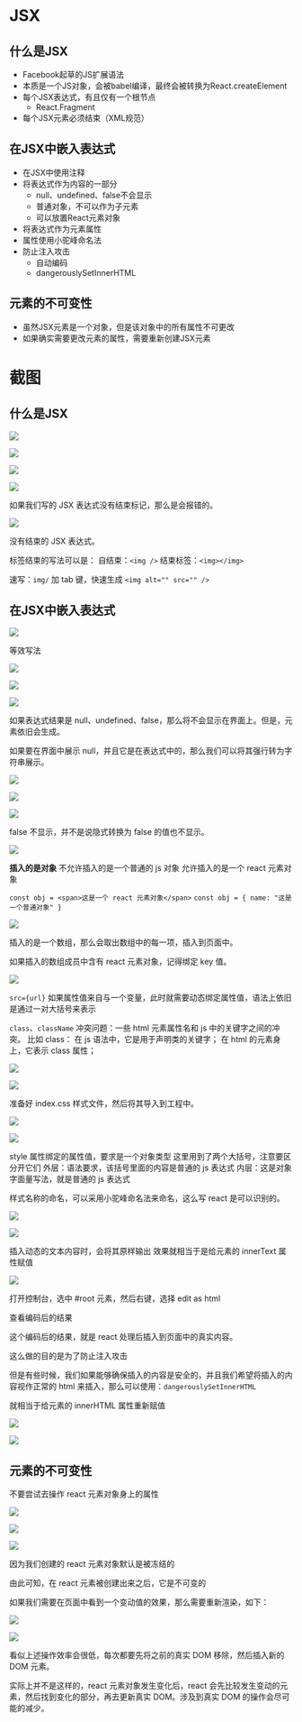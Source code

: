 # JSX

## 什么是JSX

- Facebook起草的JS扩展语法
- 本质是一个JS对象，会被babel编译，最终会被转换为React.createElement
- 每个JSX表达式，有且仅有一个根节点
  - React.Fragment
- 每个JSX元素必须结束（XML规范）

## 在JSX中嵌入表达式

- 在JSX中使用注释
- 将表达式作为内容的一部分
  - null、undefined、false不会显示
  - 普通对象，不可以作为子元素
  - 可以放置React元素对象
- 将表达式作为元素属性
- 属性使用小驼峰命名法
- 防止注入攻击
  - 自动编码
  - dangerouslySetInnerHTML

## 元素的不可变性

- 虽然JSX元素是一个对象，但是该对象中的所有属性不可更改
- 如果确实需要更改元素的属性，需要重新创建JSX元素


# 截图

## 什么是JSX

![](截图/2022-04-13_15:02:43.png)

![](截图/2022-04-13_15:03:00.png)

![](截图/2022-04-13_15:05:01.png)



![](截图/2022-04-13_15:05:14.png)

如果我们写的 JSX 表达式没有结束标记，那么是会报错的。

![](截图/2022-04-13_15:05:23.png)

没有结束的 JSX 表达式。

标签结束的写法可以是：
自结束：`<img />`
结束标签：`<img></img>`

速写：`img/` 加 tab 键，快速生成 `<img alt="" src="" />`

## 在JSX中嵌入表达式

![](截图/2022-04-13_15:30:08.png)

等效写法

![](截图/2022-04-13_15:38:30.png)

![](截图/2022-04-13_16:10:22.png)

![](截图/2022-04-13_16:10:36.png)

如果表达式结果是 null、undefined、false，那么将不会显示在界面上。但是，元素依旧会生成。

如果要在界面中展示 null，并且它是在表达式中的，那么我们可以将其强行转为字符串展示。

![](截图/2022-04-13_16:12:52.png)

![](截图/2022-04-13_16:13:27.png)

![](截图/2022-04-13_16:59:48.png)

false 不显示，并不是说隐式转换为 false 的值也不显示。

![](截图/2022-04-13_17:01:27.png)

**插入的是对象**
不允许插入的是一个普通的 js 对象
允许插入的是一个 react 元素对象

`const obj = <span>这是一个 react 元素对象</span>`
`const obj = { name: "这是一个普通对象" }`

![](截图/2022-04-13_17:07:22.png)

插入的是一个数组，那么会取出数组中的每一项，插入到页面中。

如果插入的数组成员中含有 react 元素对象，记得绑定 key 值。

![](截图/2022-04-13_17:12:09.png)

`src={url}`
如果属性值来自与一个变量，此时就需要动态绑定属性值，语法上依旧是通过一对大括号来表示

`class`、`className`
冲突问题：一些 html 元素属性名和 js 中的关键字之间的冲突。
比如 class：
在 js 语法中，它是用于声明类的关键字；
在 html 的元素身上，它表示 class 属性；

![](截图/2022-04-13_17:16:13.png)

![](截图/2022-04-13_17:17:20.png)

准备好 index.css 样式文件，然后将其导入到工程中。

![](截图/2022-04-13_17:18:05.png)

![](截图/2022-04-13_17:19:26.png)

style 属性绑定的属性值，要求是一个对象类型
这里用到了两个大括号，注意要区分开它们
外层：语法要求，该括号里面的内容是普通的 js 表达式
内层：这是对象字面量写法，就是普通的 js 表达式

样式名称的命名，可以采用小驼峰命名法来命名，这么写 react 是可以识别的。

![](截图/2022-04-13_17:23:06.png)

![](截图/2022-04-13_17:22:54.png)

插入动态的文本内容时，会将其原样输出
效果就相当于是给元素的 innerText 属性赋值

![](截图/2022-04-13_17:24:16.png)

打开控制台，选中 #root 元素，然后右键，选择 edit as html

查看编码后的结果

这个编码后的结果，就是 react 处理后插入到页面中的真实内容。

这么做的目的是为了防止注入攻击

但是有些时候，我们如果能够确保插入的内容是安全的，并且我们希望将插入的内容视作正常的 html 来插入，那么可以使用：`dangerouslySetInnerHTML`

就相当于给元素的 innerHTML 属性重新赋值

![](截图/2022-04-13_17:28:03.png)

![](截图/2022-04-13_17:28:42.png)

## 元素的不可变性

不要尝试去操作 react 元素对象身上的属性

![](截图/2022-04-13_17:30:17.png)

![](截图/2022-04-13_17:30:40.png)

![](截图/2022-04-13_17:31:58.png)

因为我们创建的 react 元素对象默认是被冻结的

由此可知，在 react 元素被创建出来之后，它是不可变的

如果我们需要在页面中看到一个变动值的效果，那么需要重新渲染，如下：

![](截图/2022-04-13_17:32:57.png)

![](截图/2022-04-13_17:35:32.png)

看似上述操作效率会很低，每次都要先将之前的真实 DOM 移除，然后插入新的 DOM 元素。

实际上并不是这样的，react 元素对象发生变化后，react 会先比较发生变动的元素，然后找到变化的部分，再去更新真实 DOM。涉及到真实 DOM 的操作会尽可能的减少。





</br>
</br>
</br>
</br>
</br>
</br>
</br>
</br>
</br>
</br>
</br>
</br>
</br>
</br>
</br>
</br>
</br>
</br>
</br>
</br>